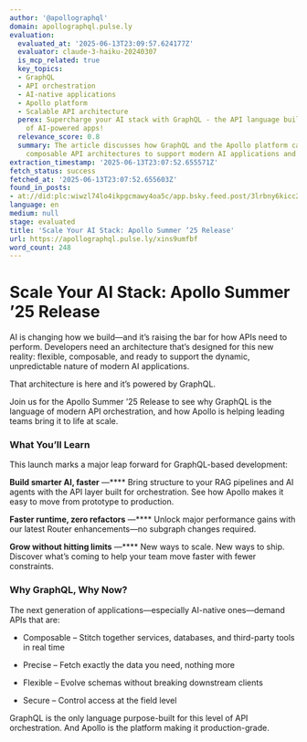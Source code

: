 ```yaml
---
author: '@apollographql'
domain: apollographql.pulse.ly
evaluation:
  evaluated_at: '2025-06-13T23:09:57.624177Z'
  evaluator: claude-3-haiku-20240307
  is_mcp_related: true
  key_topics:
  - GraphQL
  - API orchestration
  - AI-native applications
  - Apollo platform
  - Scalable API architecture
  perex: Supercharge your AI stack with GraphQL - the API language built for the future
    of AI-powered apps!
  relevance_score: 0.8
  summary: The article discusses how GraphQL and the Apollo platform can enable flexible,
    composable API architectures to support modern AI applications and workflows.
extraction_timestamp: '2025-06-13T23:07:52.655571Z'
fetch_status: success
fetched_at: '2025-06-13T23:07:52.655603Z'
found_in_posts:
- at://did:plc:wiwzl74lo4ikpgcmawy4oa5c/app.bsky.feed.post/3lrbny6kicc2s
language: en
medium: null
stage: evaluated
title: 'Scale Your AI Stack: Apollo Summer ’25 Release'
url: https://apollographql.pulse.ly/xins9umfbf
word_count: 248
---
```


# Scale Your AI Stack: Apollo Summer ’25 Release

AI is changing how we build—and it’s raising the bar for how APIs need to perform. Developers need an architecture that’s designed for this new reality: flexible, composable, and ready to support the dynamic, unpredictable nature of modern AI applications.

That architecture is here and it’s powered by GraphQL.

Join us for the Apollo Summer ’25 Release to see why GraphQL is the language of modern API orchestration, and how Apollo is helping leading teams bring it to life at scale.

### **What You’ll Learn**

This launch marks a major leap forward for GraphQL-based development:

**Build smarter AI, faster** —**** Bring structure to your RAG pipelines and AI agents with the API layer built for orchestration. See how Apollo makes it easy to move from prototype to production.

**Faster runtime, zero refactors** —**** Unlock major performance gains with our latest Router enhancements—no subgraph changes required.

**Grow without hitting limits** —**** New ways to scale. New ways to ship. Discover what’s coming to help your team move faster with fewer constraints.

### **Why GraphQL, Why Now?**

The next generation of applications—especially AI-native ones—demand APIs that are:

  * Composable – Stitch together services, databases, and third-party tools in real time

  * Precise – Fetch exactly the data you need, nothing more

  * Flexible – Evolve schemas without breaking downstream clients

  * Secure – Control access at the field level

GraphQL is the only language purpose-built for this level of API orchestration. And Apollo is the platform making it production-grade.